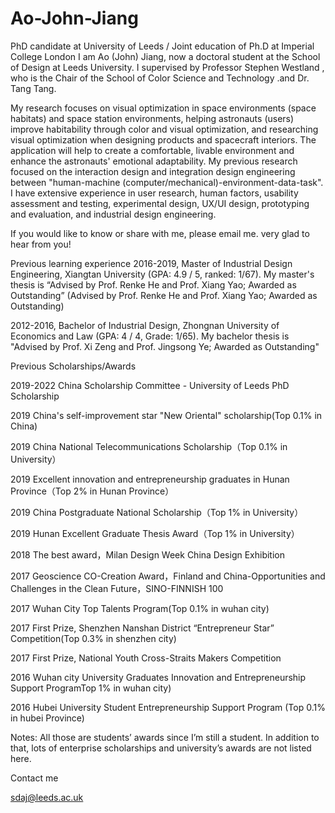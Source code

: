 # Ao-John-Jiang
PhD candidate at University of Leeds / Joint education of Ph.D at Imperial College London
I am Ao (John) Jiang, now a doctoral student at the School of Design at Leeds University. I supervised by Professor Stephen Westland , who is the Chair of the School of Color Science and Technology .and Dr. Tang Tang.

My research focuses on visual optimization in space environments (space habitats) and space station environments, helping astronauts (users) improve habitability through color and visual optimization, and researching visual optimization when designing products and spacecraft interiors. The application will help to create a comfortable, livable environment and enhance the astronauts' emotional adaptability. My previous research focused on the interaction design and integration design engineering between "human-machine (computer/mechanical)-environment-data-task". I have extensive experience in user research, human factors, usability assessment and testing, experimental design, UX/UI design, prototyping and evaluation, and industrial design engineering.

If you would like to know or share with me, please email me. very glad to hear from you!

Previous learning experience
2016-2019, Master of Industrial Design Engineering, Xiangtan University (GPA: 4.9 / 5, ranked: 1/67). My master's thesis is “Advised by Prof. Renke He and Prof. Xiang Yao; Awarded as Outstanding” (Advised by Prof. Renke He and Prof. Xiang Yao; Awarded as Outstanding)

2012-2016, Bachelor of Industrial Design, Zhongnan University of Economics and Law (GPA: 4 / 4, Grade: 1/65). My bachelor thesis is "Advised by Prof. Xi Zeng and Prof. Jingsong Ye; Awarded as Outstanding"

Previous Scholarships/Awards

2019-2022 China Scholarship Committee - University of Leeds PhD Scholarship

2019 China's self-improvement star "New Oriental" scholarship(Top 0.1% in China)

2019 China National Telecommunications Scholarship（Top 0.1% in University）

2019 Excellent innovation and entrepreneurship graduates in Hunan Province（Top 2% in Hunan Province）

2019 China Postgraduate National Scholarship（Top 1% in University）

2019 Hunan Excellent Graduate Thesis Award（Top 1% in University）

2018 The best award，Milan Design Week China Design Exhibition

2017 Geoscience CO-Creation Award，Finland and China-Opportunities and Challenges in the Clean Future，SINO-FINNISH 100

2017 Wuhan City Top Talents Program(Top 0.1% in wuhan city)

2017 First Prize, Shenzhen Nanshan District “Entrepreneur Star” Competition(Top 0.3% in shenzhen city)

2017 First Prize, National Youth Cross-Straits Makers Competition

2016 Wuhan city University Graduates Innovation and Entrepreneurship Support ProgramTop 1% in wuhan city)

2016 Hubei University Student Entrepreneurship Support Program (Top 0.1% in hubei Province)


Notes: All those are students’ awards since I’m still a student. In addition to that, lots of enterprise scholarships and university’s awards are not listed here.

Contact me

sdaj@leeds.ac.uk
